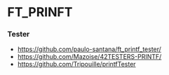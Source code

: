 # FT_PRINFT

### Tester
- https://github.com/paulo-santana/ft_printf_tester/
- https://github.com/Mazoise/42TESTERS-PRINTF/
- https://github.com/Tripouille/printfTester

